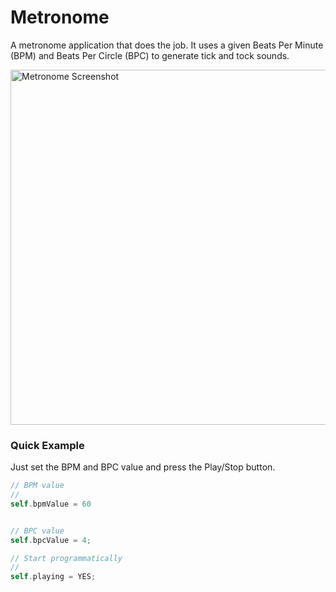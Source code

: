 Metronome
=========

A metronome application that does the job. It uses a given Beats Per Minute (BPM) and Beats Per Circle (BPC) to generate tick and tock sounds.

<img src="https://github.com/jbouaziz/Metronome/raw/master/Screenshot.png" alt="Metronome Screenshot" width="684" height="568" />


### Quick Example

Just set the BPM and BPC value and press the Play/Stop button.

``` objective-c
// BPM value
//
self.bpmValue = 60


// BPC value
self.bpcValue = 4;

// Start programmatically
//
self.playing = YES;
```